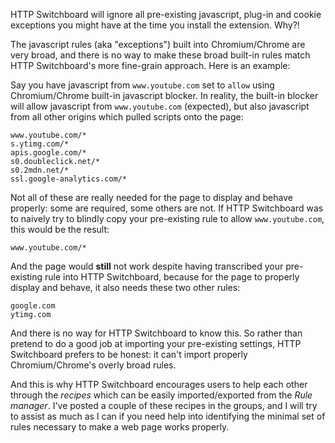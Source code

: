 HTTP Switchboard will ignore all pre-existing javascript, plug-in and cookie exceptions you might have at the time you install the extension. Why?!

The javascript rules (aka "exceptions") built into Chromium/Chrome are very broad, and there is no way to make these broad built-in rules match HTTP Switchboard's more fine-grain approach. Here is an example:

Say you have javascript from `www.youtube.com` set to `allow` using Chromium/Chrome built-in javascript blocker. In reality, the built-in blocker will allow javascript from `www.youtube.com` (expected), but also javascript from all other origins which pulled scripts onto the page:

```
www.youtube.com/*
s.ytimg.com/*
apis.google.com/*
s0.doubleclick.net/*
s0.2mdn.net/*
ssl.google-analytics.com/*
```

Not all of these are really needed for the page to display and behave properly: some are required, some others are not. If HTTP Switchboard was to naively try to blindly copy your pre-existing rule to allow `www.youtube.com`, this would be the result:

```
www.youtube.com/*
```

And the page would **still** not work despite having transcribed your pre-existing rule into HTTP Switchboard, because for the page to properly display and behave, it also needs these two other rules:

```
google.com
ytimg.com
```

And there is no way for HTTP Switchboard to know this. So rather than pretend to do a good job at importing your pre-existing settings, HTTP Switchboard prefers to be honest: it can't import properly Chromium/Chrome's overly broad rules.

And this is why HTTP Switchboard encourages users to help each other through the *recipes* which can be easily imported/exported from the *Rule manager*. I've posted a couple of these recipes in the groups, and I will try to assist as much as I can if you need help into identifying the minimal set of rules necessary to make a web page works properly.